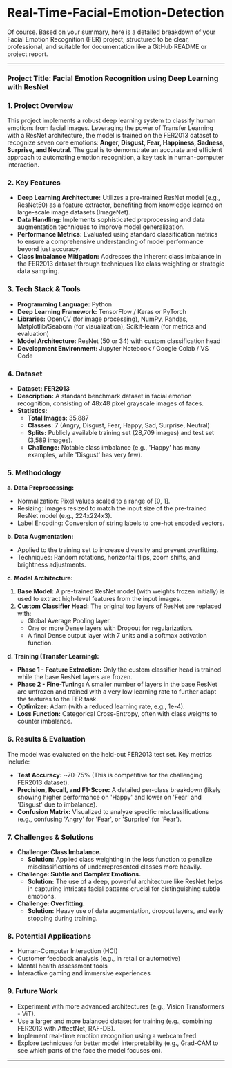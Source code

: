 # Real-Time-Facial-Emotion-Detection
Of course. Based on your summary, here is a detailed breakdown of your Facial Emotion Recognition (FER) project, structured to be clear, professional, and suitable for documentation like a GitHub README or project report.

---

### **Project Title: Facial Emotion Recognition using Deep Learning with ResNet**

### **1. Project Overview**

This project implements a robust deep learning system to classify human emotions from facial images. Leveraging the power of Transfer Learning with a ResNet architecture, the model is trained on the FER2013 dataset to recognize seven core emotions: **Anger, Disgust, Fear, Happiness, Sadness, Surprise, and Neutral**. The goal is to demonstrate an accurate and efficient approach to automating emotion recognition, a key task in human-computer interaction.

### **2. Key Features**

*   **Deep Learning Architecture:** Utilizes a pre-trained ResNet model (e.g., ResNet50) as a feature extractor, benefiting from knowledge learned on large-scale image datasets (ImageNet).
*   **Data Handling:** Implements sophisticated preprocessing and data augmentation techniques to improve model generalization.
*   **Performance Metrics:** Evaluated using standard classification metrics to ensure a comprehensive understanding of model performance beyond just accuracy.
*   **Class Imbalance Mitigation:** Addresses the inherent class imbalance in the FER2013 dataset through techniques like class weighting or strategic data sampling.

### **3. Tech Stack & Tools**

*   **Programming Language:** Python
*   **Deep Learning Framework:** TensorFlow / Keras or PyTorch
*   **Libraries:** OpenCV (for image processing), NumPy, Pandas, Matplotlib/Seaborn (for visualization), Scikit-learn (for metrics and evaluation)
*   **Model Architecture:** ResNet (50 or 34) with custom classification head
*   **Development Environment:** Jupyter Notebook / Google Colab / VS Code

### **4. Dataset**

*   **Dataset:** **FER2013**
*   **Description:** A standard benchmark dataset in facial emotion recognition, consisting of 48x48 pixel grayscale images of faces.
*   **Statistics:**
    *   **Total Images:** 35,887
    *   **Classes:** 7 (Angry, Disgust, Fear, Happy, Sad, Surprise, Neutral)
    *   **Splits:** Publicly available training set (28,709 images) and test set (3,589 images).
    *   **Challenge:** Notable class imbalance (e.g., 'Happy' has many examples, while 'Disgust' has very few).

### **5. Methodology**

**a. Data Preprocessing:**
*   Normalization: Pixel values scaled to a range of [0, 1].
*   Resizing: Images resized to match the input size of the pre-trained ResNet model (e.g., 224x224x3).
*   Label Encoding: Conversion of string labels to one-hot encoded vectors.

**b. Data Augmentation:**
*   Applied to the training set to increase diversity and prevent overfitting.
*   Techniques: Random rotations, horizontal flips, zoom shifts, and brightness adjustments.

**c. Model Architecture:**
1.  **Base Model:** A pre-trained ResNet model (with weights frozen initially) is used to extract high-level features from the input images.
2.  **Custom Classifier Head:** The original top layers of ResNet are replaced with:
    *   Global Average Pooling layer.
    *   One or more Dense layers with Dropout for regularization.
    *   A final Dense output layer with 7 units and a softmax activation function.

**d. Training (Transfer Learning):**
*   **Phase 1 - Feature Extraction:** Only the custom classifier head is trained while the base ResNet layers are frozen.
*   **Phase 2 - Fine-Tuning:** A smaller number of layers in the base ResNet are unfrozen and trained with a very low learning rate to further adapt the features to the FER task.
*   **Optimizer:** Adam (with a reduced learning rate, e.g., 1e-4).
*   **Loss Function:** Categorical Cross-Entropy, often with class weights to counter imbalance.

### **6. Results & Evaluation**

The model was evaluated on the held-out FER2013 test set. Key metrics include:

*   **Test Accuracy:** ~70-75% (This is competitive for the challenging FER2013 dataset).
*   **Precision, Recall, and F1-Score:** A detailed per-class breakdown (likely showing higher performance on 'Happy' and lower on 'Fear' and 'Disgust' due to imbalance).
*   **Confusion Matrix:** Visualized to analyze specific misclassifications (e.g., confusing 'Angry' for 'Fear', or 'Surprise' for 'Fear').

### **7. Challenges & Solutions**

*   **Challenge: Class Imbalance.**
    *   **Solution:** Applied class weighting in the loss function to penalize misclassifications of underrepresented classes more heavily.
*   **Challenge: Subtle and Complex Emotions.**
    *   **Solution:** The use of a deep, powerful architecture like ResNet helps in capturing intricate facial patterns crucial for distinguishing subtle emotions.
*   **Challenge: Overfitting.**
    *   **Solution:** Heavy use of data augmentation, dropout layers, and early stopping during training.

### **8. Potential Applications**

*   Human-Computer Interaction (HCI)
*   Customer feedback analysis (e.g., in retail or automotive)
*   Mental health assessment tools
*   Interactive gaming and immersive experiences

### **9. Future Work**

*   Experiment with more advanced architectures (e.g., Vision Transformers - ViT).
*   Use a larger and more balanced dataset for training (e.g., combining FER2013 with AffectNet, RAF-DB).
*   Implement real-time emotion recognition using a webcam feed.
*   Explore techniques for better model interpretability (e.g., Grad-CAM to see which parts of the face the model focuses on).

---

